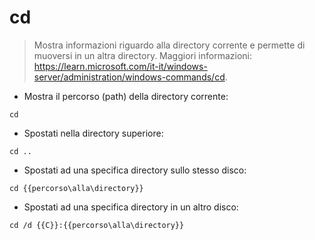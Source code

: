 # cd

> Mostra informazioni riguardo alla directory corrente e permette di muoversi in un altra directory.
> Maggiori informazioni: <https://learn.microsoft.com/it-it/windows-server/administration/windows-commands/cd>.

- Mostra il percorso (path) della directory corrente:

`cd`

- Spostati nella directory superiore:

`cd ..`

- Spostati ad una specifica directory sullo stesso disco:

`cd {{percorso\alla\directory}}`

- Spostati ad una specifica directory in un altro disco:

`cd /d {{C}}:{{percorso\alla\directory}}`

